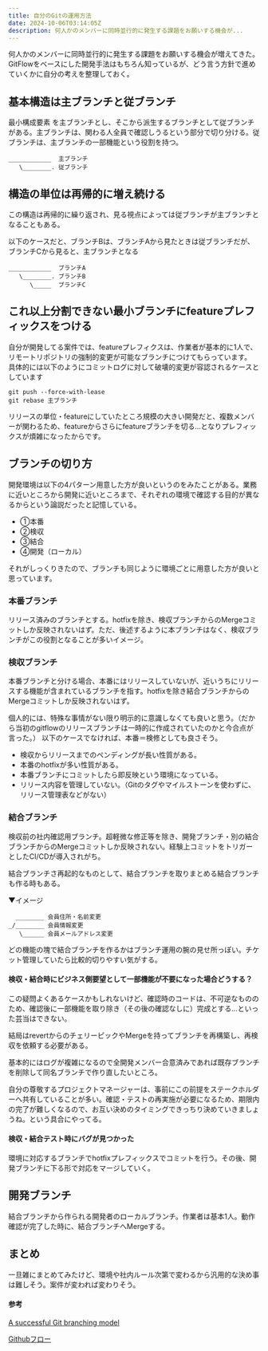```yaml
---
title: 自分のGitの運用方法
date: 2024-10-06T03:14:05Z
description: 何人かのメンバーに同時並行的に発生する課題をお願いする機会が...
---
```


何人かのメンバーに同時並行的に発生する課題をお願いする機会が増えてきた。GitFlowをベースにした開発手法はもちろん知っているが、どう言う方針で進めていくかに自分の考えを整理しておく。


## 基本構造は主ブランチと従ブランチ
最小構成要素 を主ブランチとし、そこから派生するブランチとして従ブランチがある。主ブランチは、関わる人全員で確認しうるという部分で切り分ける。従ブランチは、主ブランチの一部機能という役割を持つ。

```
____________  主ブランチ
   \________. 従ブランチ
```

## 構造の単位は再帰的に増え続ける

この構造は再帰的に繰り返され、見る視点によっては従ブランチが主ブランチとなることもある。

以下のケースだと、ブランチBは、ブランチAから見たときは従ブランチだが、ブランチCから見ると、主ブランチとなる

```
____________  ブランチA
   \________. ブランチB
      \_____  ブランチC
```

## これ以上分割できない最小ブランチにfeatureプレフィックスをつける

自分が開発してる案件では、featureプレフィクスは、作業者が基本的に1人で、リモートリポジトリの強制的変更が可能なブランチにつけてもらっています。
具体的には以下のようにコミットログに対して破壊的変更が容認されるケースとしています
```
git push --force-with-lease
git rebase 主ブランチ
```

リリースの単位・featureにしていたところ規模の大きい開発だと、複数メンバーが関わるため、featureからさらにfeatureブランチを切る…となりプレフィックスが煩雑になったからです。


## ブランチの切り方

開発環境は以下の4パターン用意した方が良いというのをみたことがある。業務に近いところから開発に近いところまで、それぞれの環境で確認する目的が異なるからという論説だったと記憶している。

- ①本番
- ②検収
- ③結合
- ④開発（ローカル）

それがしっくりきたので、ブランチも同じように環境ごとに用意した方が良いと思っています。

### 本番ブランチ

リリース済みのブランチとする。hotfixを除き、検収ブランチからのMergeコミットしか反映されないはず。ただ、後述するように本ブランチはなく、検収ブランチがこの役割となることが多いイメージ。

### 検収ブランチ

本番ブランチと分ける場合、本番にはリリースしていないが、近いうちにリリースする機能が含まれているブランチを指す。hotfixを除き結合ブランチからのMergeコミットしか反映されないはず。

個人的には、特殊な事情がない限り明示的に意識しなくても良いと思う。（だから当初のgitflowのリリースブランチは一時的に作成されていたのかと今合点が言った。）
以下のケースでなければ、本番＝検修としても良さそう。

- 検収からリリースまでのペンディングが長い性質がある。
- 本番のhotfixが多い性質がある。
- 本番ブランチにコミットしたら即反映という環境になっている。
- リリース内容を管理していない。（Gitのタグやマイルストーンを使わずに、リリース管理表などがない）

### 結合ブランチ

検収前の社内確認用ブランチ。超軽微な修正等を除き、開発ブランチ・別の結合ブランチからのMergeコミットしか反映されない。経験上コミットをトリガーとしたCI/CDが導入されがち。

結合ブランチさ再起的なものとして、結合ブランチを取りまとめる結合ブランチも作る時もある。

▼イメージ

```
  ________ 会員住所・名前変更
_/________ 会員情報変更
   \______ 会員メールアドレス変更
```

どの機能の塊で結合ブランチを作るかはブランチ運用の腕の見せ所っぽい。チケット管理していたら比較的切りやすい気がする。


#### 検収・結合時にビジネス側要望として一部機能が不要になった場合どうする？

この疑問よくあるケースかもしれないけど、確認時のコードは、不可逆なもののため、確認後に一部機能を取り除き（その後の確認なしに）完成とする…といった芸当はできない。

結局はrevertからのチェリーピックやMergeを持ってブランチを再構築し、再検収を依頼する必要がある。

基本的にはログが複雑になるので全開発メンバー合意済みであれば既存ブランチを削除して同名ブランチで作り直したいところ。

自分の尊敬するプロジェクトマネージャーは、事前にこの前提をステークホルダーへ共有していることが多い。確認・テストの再実施が必要になるため、期限内の完了が難しくなるので、お互い決めのタイミングできっちり決めていきましょうね。という具合にやってる。

#### 検収・結合テスト時にバグが見つかった
環境に対応するブランチでhotfixプレフィックスでコミットを行う。その後、開発ブランチに下る形で対応をマージしていく。

## 開発ブランチ
結合ブランチから作られる開発者のローカルブランチ。作業者は基本1人。動作確認が完了した時に、結合ブランチへMergeする。

## まとめ
一旦雑にまとめてみたけど、環境や社内ルール次第で変わるから汎用的な決め事は難しそう。案件が変われば変わりそう。

#### 参考


[A successful Git branching model](https://nvie.com/posts/a-successful-git-branching-model/)

[Githubフロー](https://docs.github.com/ja/get-started/using-github/github-flow)

